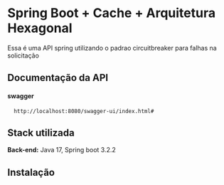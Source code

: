 
# Spring Boot + Cache + Arquitetura Hexagonal

Essa é uma API spring utilizando o padrao circuitbreaker para falhas na solicitação 
## Documentação da API

#### swagger

```http
  http://localhost:8080/swagger-ui/index.html#
```
## Stack utilizada


**Back-end:** Java 17, Spring boot 3.2.2


## Instalação

